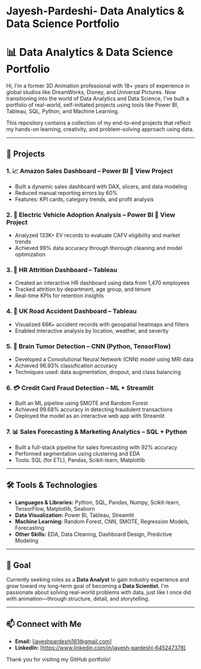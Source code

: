 # Jayesh-Pardeshi- Data Analytics & Data Science Portfolio

# 📊 Data Analytics & Data Science Portfolio

Hi, I'm a former 3D Animation professional with 18+ years of experience in global studios like DreamWorks, Disney, and Universal Pictures. Now transitioning into the world of Data Analytics and Data Science, I've built a portfolio of real-world, self-initiated projects using tools like Power BI, Tableau, SQL, Python, and Machine Learning.

This repository contains a collection of my end-to-end projects that reflect my hands-on learning, creativity, and problem-solving approach using data.

---

## 🚀 Projects

### 1. 📈 Amazon Sales Dashboard – Power BI   🔗 View Project
- Built a dynamic sales dashboard with DAX, slicers, and data modeling
- Reduced manual reporting errors by 60%
- Features: KPI cards, category trends, and profit analysis

### 2. 🔌 Electric Vehicle Adoption Analysis – Power BI 🔗 View Project
- Analyzed 133K+ EV records to evaluate CAFV eligibility and market trends
- Achieved 99% data accuracy through thorough cleaning and model optimization

### 3. 👥 HR Attrition Dashboard – Tableau 
- Created an interactive HR dashboard using data from 1,470 employees
- Tracked attrition by department, age group, and tenure
- Real-time KPIs for retention insights

### 4. 🚗 UK Road Accident Dashboard – Tableau 
- Visualized 66K+ accident records with geospatial heatmaps and filters
- Enabled interactive analysis by location, weather, and severity

### 5. 🧠 Brain Tumor Detection – CNN (Python, TensorFlow)
- Developed a Convolutional Neural Network (CNN) model using MRI data
- Achieved 96.93% classification accuracy
- Techniques used: data augmentation, dropout, and class balancing

### 6. 💳 Credit Card Fraud Detection – ML + Streamlit
- Built an ML pipeline using SMOTE and Random Forest
- Achieved 99.68% accuracy in detecting fraudulent transactions
- Deployed the model as an interactive web app with Streamlit

### 7. 📊 Sales Forecasting & Marketing Analytics – SQL + Python
- Built a full-stack pipeline for sales forecasting with 92% accuracy
- Performed segmentation using clustering and EDA
- Tools: SQL (for ETL), Pandas, Scikit-learn, Matplotlib

---

## 🛠 Tools & Technologies

- **Languages & Libraries:** Python, SQL, Pandas, Numpy, Scikit-learn, TensorFlow, Matplotlib, Seaborn
- **Data Visualization:** Power BI, Tableau, Streamlit
- **Machine Learning:** Random Forest, CNN, SMOTE, Regression Models, Forecasting
- **Other Skills:** EDA, Data Cleaning, Dashboard Design, Predictive Modeling

---

## 🎯 Goal

Currently seeking roles as a **Data Analyst** to gain industry experience and grow toward my long-term goal of becoming a **Data Scientist**. I'm passionate about solving real-world problems with data, just like I once did with animation—through structure, detail, and storytelling.

---

## 📫 Connect with Me

- **Email:** [jayeshpardeshi161@gmail.com]
- **LinkedIn:** [https://www.linkedin.com/in/jayesh-pardeshi-645247378]


Thank you for visiting my GitHub portfolio!

